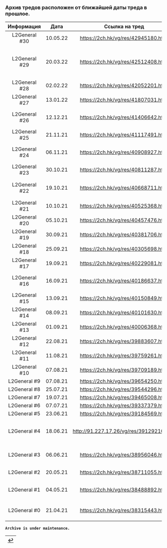 ### Архив тредов расположен от ближайшей даты треда в прошлое.

| Информация | Дата | Ссылка на тред | Ссылка на архив | Комментарий |
|:---:|:---:|:---:|:---:|:---:|
| L2General #30 | 10.05.22 | https://2ch.hk/vg/res/42945180.html | | Новая шапка |
| L2General #29 | 20.03.22 | https://2ch.hk/vg/res/42512408.html | | Отныне реборночелядь ниже всех по рангу ИТТ (42512442) |
| L2General #28 | 02.02.22 | https://2ch.hk/vg/res/42052201.html | | |
| L2General #27 | 13.01.22 | https://2ch.hk/vg/res/41807031.html | | |
| L2General #26 | 12.12.21 | https://2ch.hk/vg/res/41406642.html | | Новый год ###Mod### (41639599) |
| L2General #25 | 21.11.21 | https://2ch.hk/vg/res/41117491.html | | |
| L2General #24 | 06.11.21 | https://2ch.hk/vg/res/40908927.html | | Срыгуччи с Элмора (41078866) |
| L2General #23 | 30.10.21 | https://2ch.hk/vg/res/40811287.html | | |
| L2General #22 | 19.10.21 | https://2ch.hk/vg/res/40668711.html | | Возвращение шапки, ̶р̶а̶д̶о̶с̶т̶ь̶ ̶о̶п̶а̶р̶ы̶ш̶е̶й̶ |
| L2General #21 | 10.10.21 | https://2ch.hk/vg/res/40525368.html | | |
| L2General #20 | 05.10.21 | https://2ch.hk/vg/res/40457476.html | | |
| L2General #19 | 30.09.21 | https://2ch.hk/vg/res/40381706.html | | |
| L2General #18 | 25.09.21 | https://2ch.hk/vg/res/40305698.html | | |
| L2General #17 | 19.09.21 | https://2ch.hk/vg/res/40229081.html | | |
| L2General #16 | 16.09.21 | https://2ch.hk/vg/res/40186637.html | http://arhivach.ng/thread/732715/ | NichijouSensei - Дядя Штучность (40186655) |
| L2General #15 | 13.09.21 | https://2ch.hk/vg/res/40150849.html | | |
| L2General #14 | 08.09.21 | https://2ch.hk/vg/res/40101630.html | | |
| L2General #13 | 01.09.21 | https://2ch.hk/vg/res/40006368.html | | |
| L2General #12 | 22.08.21 | https://2ch.hk/vg/res/39883607.html | | |
| L2General #11 | 11.08.21 | https://2ch.hk/vg/res/39759261.html | | |
| L2General #10 | 07.08.21 | https://2ch.hk/vg/res/39709189.html | | |
| L2General #9 | 07.08.21 | https://2ch.hk/vg/res/39654250.html | | |
| L2General #8 | 25.07.21 | https://2ch.hk/vg/res/39544296.html | | |
| L2General #7 | 19.07.21 | https://2ch.hk/vg/res/39465008.html | | |
| L2General #6 | 07.07.21 | https://2ch.hk/vg/res/39337379.html | | |
| L2General #5 | 23.06.21 | https://2ch.hk/vg/res/39184569.html | | |
| L2General #4 | 18.06.21 | http://91.227.17.26/vg/res/39129210.html |  | Снесён мочой из-за последовавшего шитпостинга |
| L2General #3 | 06.06.21 | https://2ch.hk/vg/res/38956046.html | | Срыгуччи тушота (39118680) |
| L2General #2 | 20.05.21 | https://2ch.hk/vg/res/38711055.html | | Смена тега на /lineage2/ |
| L2General #1 | 04.05.21 | https://2ch.hk/vg/res/38488892.html | | Окончательный переезд из /mmo |
| L2General #0 | 21.04.21 | https://2ch.hk/vg/res/38315443.html | | Первый пробный общий тред в /vg |

**`Archive is under maintenance.`**

|[↩️](header.md)|
|:---:|
